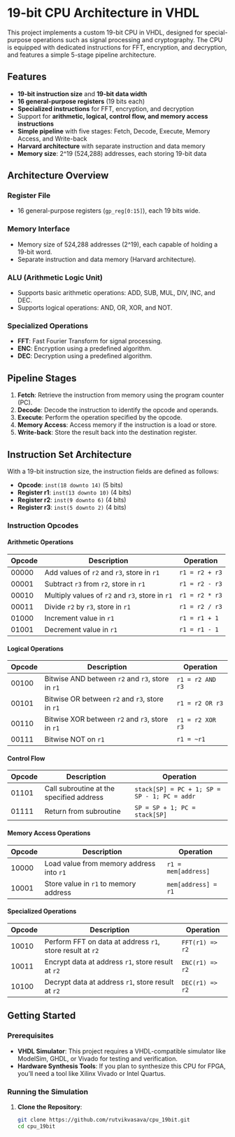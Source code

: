 # 19-bit CPU Architecture in VHDL

This project implements a custom 19-bit CPU in VHDL, designed for special-purpose operations such as signal processing and cryptography. The CPU is equipped with dedicated instructions for FFT, encryption, and decryption, and features a simple 5-stage pipeline architecture.

## Features

- **19-bit instruction size** and **19-bit data width**
- **16 general-purpose registers** (19 bits each)
- **Specialized instructions** for FFT, encryption, and decryption
- Support for **arithmetic, logical, control flow, and memory access instructions**
- **Simple pipeline** with five stages: Fetch, Decode, Execute, Memory Access, and Write-back
- **Harvard architecture** with separate instruction and data memory
- **Memory size**: 2^19 (524,288) addresses, each storing 19-bit data

## Architecture Overview

### Register File
- 16 general-purpose registers (`gp_reg[0:15]`), each 19 bits wide.

### Memory Interface
- Memory size of 524,288 addresses (2^19), each capable of holding a 19-bit word.
- Separate instruction and data memory (Harvard architecture).

### ALU (Arithmetic Logic Unit)
- Supports basic arithmetic operations: ADD, SUB, MUL, DIV, INC, and DEC.
- Supports logical operations: AND, OR, XOR, and NOT.

### Specialized Operations
- **FFT**: Fast Fourier Transform for signal processing.
- **ENC**: Encryption using a predefined algorithm.
- **DEC**: Decryption using a predefined algorithm.

## Pipeline Stages

1. **Fetch**: Retrieve the instruction from memory using the program counter (PC).
2. **Decode**: Decode the instruction to identify the opcode and operands.
3. **Execute**: Perform the operation specified by the opcode.
4. **Memory Access**: Access memory if the instruction is a load or store.
5. **Write-back**: Store the result back into the destination register.

## Instruction Set Architecture

With a 19-bit instruction size, the instruction fields are defined as follows:
- **Opcode**: `inst(18 downto 14)` (5 bits)
- **Register r1**: `inst(13 downto 10)` (4 bits)
- **Register r2**: `inst(9 downto 6)` (4 bits)
- **Register r3**: `inst(5 downto 2)` (4 bits)

### Instruction Opcodes

#### Arithmetic Operations

| Opcode | Description                             | Operation              |
|--------|-----------------------------------------|------------------------|
| 00000  | Add values of `r2` and `r3`, store in `r1` | `r1 = r2 + r3`         |
| 00001  | Subtract `r3` from `r2`, store in `r1`     | `r1 = r2 - r3`         |
| 00010  | Multiply values of `r2` and `r3`, store in `r1` | `r1 = r2 * r3`  |
| 00011  | Divide `r2` by `r3`, store in `r1`        | `r1 = r2 / r3`         |
| 01000  | Increment value in `r1`                   | `r1 = r1 + 1`          |
| 01001  | Decrement value in `r1`                   | `r1 = r1 - 1`          |

#### Logical Operations

| Opcode | Description                             | Operation              |
|--------|-----------------------------------------|------------------------|
| 00100  | Bitwise AND between `r2` and `r3`, store in `r1` | `r1 = r2 AND r3` |
| 00101  | Bitwise OR between `r2` and `r3`, store in `r1` | `r1 = r2 OR r3`  |
| 00110  | Bitwise XOR between `r2` and `r3`, store in `r1` | `r1 = r2 XOR r3` |
| 00111  | Bitwise NOT on `r1`                      | `r1 = ~r1`             |

#### Control Flow

| Opcode | Description                             | Operation              |
|--------|-----------------------------------------|------------------------|
| 01101  | Call subroutine at the specified address | `stack[SP] = PC + 1; SP = SP - 1; PC = addr` |
| 01111  | Return from subroutine                  | `SP = SP + 1; PC = stack[SP]` |

#### Memory Access Operations

| Opcode | Description                             | Operation              |
|--------|-----------------------------------------|------------------------|
| 10000  | Load value from memory address into `r1` | `r1 = mem[address]`   |
| 10001  | Store value in `r1` to memory address    | `mem[address] = r1`   |

#### Specialized Operations

| Opcode | Description                             | Operation              |
|--------|-----------------------------------------|------------------------|
| 10010  | Perform FFT on data at address `r1`, store result at `r2` | `FFT(r1) => r2` |
| 10011  | Encrypt data at address `r1`, store result at `r2` | `ENC(r1) => r2` |
| 10100  | Decrypt data at address `r1`, store result at `r2` | `DEC(r1) => r2` |

## Getting Started

### Prerequisites

- **VHDL Simulator**: This project requires a VHDL-compatible simulator like ModelSim, GHDL, or Vivado for testing and verification.
- **Hardware Synthesis Tools**: If you plan to synthesize this CPU for FPGA, you’ll need a tool like Xilinx Vivado or Intel Quartus.

### Running the Simulation

1. **Clone the Repository**:
   ```bash
   git clone https://github.com/rutvikvasava/cpu_19bit.git
   cd cpu_19bit
